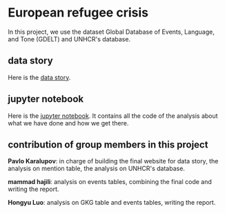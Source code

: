 # European refugee crisis

In this project, we use the dataset Global Database of Events, Language, and Tone (GDELT) and UNHCR's database.

## data story
Here is the [data story](https://infopaul.github.io/#home).

## jupyter notebook
Here is the [jupyter notebook](data_exploration.ipynb). It contains all the code of the analysis about what we have done and how we get there.

## contribution of group members in this project

**Pavlo Karalupov**: in charge of building the final website for data story, the analysis on mention table, the analysis on UNHCR's database.

**mammad hajili**: analysis on events tables, combining the final code and writing the report.

**Hongyu Luo**:  analysis on GKG table and events tables, writing the report.
